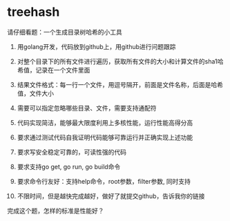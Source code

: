 # treehash
请仔细看题：一个生成目录树哈希的小工具

1. 用golang开发，代码放到github上，用github进行问题跟踪

2. 对整个目录下的所有文件进行遍历，获取所有文件的大小和计算文件的sha1哈希值，记录在一个文件里面

3. 结果文件格式：每一行一个文件，用逗号隔开，前面是文件名称，后面是哈希值，文件大小

4. 需要可以指定忽略哪些目录、文件，需要支持通配符

5. 代码实现简洁，能够最大限度利用上多核性能，运行性能高得分高

6. 要求通过测试代码自我证明代码能够可靠运行并正确实现上述功能

7. 要求写安全稳定可靠的，可读性强的代码

8. 要求支持go get, go run, go build命令

9. 要求命令行友好：支持help命令，root参数，filter参数, 同时支持

10. 不限时间，但是越快完成越好，做好了就提交github，告诉我你的链接

完成这个题，怎样的标准是性能好？
